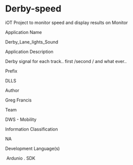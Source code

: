 # Derby-speed
iOT Project to monitor speed and display results on Monitor

Application Name

  Derby_Lane_lights_Sound

Application Description

  Derby signal for each track.. first /second / and what ever..

Prefix

  DLLS
  
Author

  Greg Francis
  
Team

  DWS - Mobility 

Information Classification

  NA

Development Language(s)

  Ardunio .  SDK
  
  
